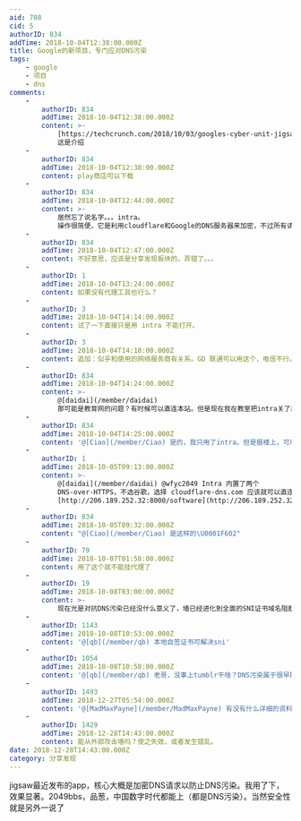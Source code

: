 ```yaml
---
aid: 708
cid: 5
authorID: 834
addTime: 2018-10-04T12:38:00.000Z
title: Google的新项目，专门应对DNS污染
tags:
    - google
    - 项目
    - dns
comments:
    -
        authorID: 834
        addTime: 2018-10-04T12:38:00.000Z
        content: >-
            [https://techcrunch.com/2018/10/03/googles-cyber-unit-jigsaw-introduces-intra-a-security-app-dedicated-to-busting-censorship/](https://techcrunch.com/2018/10/03/googles-cyber-unit-jigsaw-introduces-intra-a-security-app-dedicated-to-busting-censorship/)
            这是介绍
    -
        authorID: 834
        addTime: 2018-10-04T12:38:00.000Z
        content: play商店可以下载
    -
        authorID: 834
        addTime: 2018-10-04T12:44:00.000Z
        content: >-
            居然忘了说名字。。。intra。
            操作很简便，它是利用cloudflare和Google的DNS服务器来加密，不过所有请求都会经过它的服务器，所以，看你对Google是不是足够信任咯
    -
        authorID: 834
        addTime: 2018-10-04T12:47:00.000Z
        content: 不好意思，应该是分享发现板块的，弄错了。。。
    -
        authorID: 1
        addTime: 2018-10-04T13:24:00.000Z
        content: 如果没有代理工具也行么？
    -
        authorID: 3
        addTime: 2018-10-04T14:14:00.000Z
        content: 试了一下直接只是用 intra 不能打开。
    -
        authorID: 3
        addTime: 2018-10-04T14:18:00.000Z
        content: 追加：似乎和使用的网络服务商有关系。GD 联通可以用这个，电信不行。
    -
        authorID: 834
        addTime: 2018-10-04T14:24:00.000Z
        content: >-
            @[daidai](/member/daidai)
            那可能是教育网的问题？有时候可以直连本站。但是现在我在教室把intra关了就上不了本站了。。。不懂
    -
        authorID: 834
        addTime: 2018-10-04T14:25:00.000Z
        content: '@[Ciao](/member/Ciao) 是的，我只用了intra。但是据楼上，可用性似乎是和服务商有关'
    -
        authorID: 1
        addTime: 2018-10-05T09:13:00.000Z
        content: >-
            @[daidai](/member/daidai) @wfyc2049 Intra 内置了两个
            DNS-over-HTTPS，不选谷歌，选择 cloudflare-dns.com 应该就可以直连吧…… 可以在这里下载 apk 文件
            [http://206.189.252.32:8000/software](http://206.189.252.32:8000/software)
    -
        authorID: 834
        addTime: 2018-10-05T09:32:00.000Z
        content: "@[Ciao](/member/Ciao) 是这样的\U0001F602"
    -
        authorID: 79
        addTime: 2018-10-07T01:58:00.000Z
        content: 用了这个就不能挂代理了
    -
        authorID: 19
        addTime: 2018-10-08T03:00:00.000Z
        content: >-
            现在光是对抗DNS污染已经没什么意义了，墙已经进化到全面的SNI证书域名阻断了，以前好多可以通过解决DNS污染直接访问的网站都已经无法连接了，比如tumblr之类的。。。
    -
        authorID: 1143
        addTime: 2018-10-08T10:53:00.000Z
        content: '@[qb](/member/qb) 本地自签证书可解决sni'
    -
        authorID: 1054
        addTime: 2018-10-08T10:58:00.000Z
        content: '@[qb](/member/qb) 老哥，没事上tumblr干啥？DNS污染属于很早期的干扰方式了'
    -
        authorID: 1493
        addTime: 2018-12-27T05:54:00.000Z
        content: '@[MadMaxPayne](/member/MadMaxPayne) 有没有什么详细的资料说明什么的?'
    -
        authorID: 1429
        addTime: 2018-12-28T14:43:00.000Z
        content: 能从外部攻击墙吗？使之失效，或者发生错乱。
date: 2018-12-28T14:43:00.000Z
category: 分享发现
---
```


jigsaw最近发布的app，核心大概是加密DNS请求以防止DNS污染。我用了下，效果显著。2049bbs，品葱，中国数字时代都能上（都是DNS污染）。当然安全性就是另外一说了
